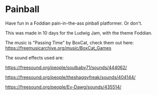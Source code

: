 # Painball
Have fun in a Foddian pain-in-the-ass pinball platformer. Or don't.

This was made in 10 days for the Ludwig Jam, with the theme Foddian.





The music is "Passing Time" by BoxCat, check them out here: https://freemusicarchive.org/music/BoxCat_Games

The sound effects used are:

https://freesound.org/people/soulbaby71/sounds/444062/

https://freesound.org/people/theshaggyfreak/sounds/404144/

https://freesound.org/people/Ev-Dawg/sounds/435514/
